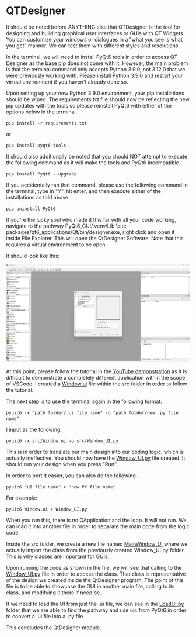 # QTDesigner

It should be noted before ANYTHING else that QTDesigner is the tool for designing and building graphical user interfaces or GUIs with QT Widgets. You can customize your windows or dialogues in a "what you see is what you get" manner. We can test them with different styles and resolutions. 

In the terminal, we will need to install PyQt6 tools in order to access QT Designer as the base pip does not come with it. However, the main problem is that the terminal command only accepts Python 3.9.0, not 3.12.0 that we were previously working with. Please install Python 3.9.0 and restart your virtual environment if you haven't already done so.

Upon setting up your new Python 3.9.0 environment, your pip installations should be wiped. The requirements.txt file should now be reflecting the new pip updates with the tools so please reinstall PyQt6 with either of the options below in the terminal.

```
pip install -r requirements.txt
```
or
```
pip install pyqt6-tools
```

It should also additionally be noted that you should NOT attempt to execute the following command as it will make the tools and PyQt6 incompatible.
```
pip install PyQt6 --upgrade
```

If you accidentally ran that command, please use the following command in the terminal, type in "Y", hit enter, and then execute either of the installations as told above.
```
pip uninstall PyQt6
```

If you're the lucky soul who made it this far with all your code working, navigate to the pathway PyQt6_GUI/.venv/Lib \site-packages/qt6_applications/Qt/bin/designer.exe, right click and open it inside File Explorer. This will open the QtDesigner Software. Note that this requires a virtual environment to be open.

It should look like this:

![alt text](/media/windowsMedia/QTDesignerApp.png)

At this point, please follow the tutorial in the [YouTube demonstration](https://youtu.be/_16NK5LZPes?si=asA0FvDcwoGcX1ce&t=1565) as it is difficult to demonstrate a completely different application within the scope of VSCode. I created a [Window.ui](/src/Window.ui) file within the src folder in order to follow the tutorial.

The next step is to use the terminal again in the following format.
```
pyuic6 -x "path folder/.ui file name" -o "path folder/new .py file name"
```

I input as the following.
```
pyuic6 -x src/Window.ui -o src/Window_UI.py
```

This is in order to translate our main design into our coding logic, which is actually ineffective. You should now have the [Window_UI.py](/src/Window_UI.py) file created.  It should run your design when you press "Run". 

In order to port it easier, you can also do the following.
```
pyuic6 "UI file name" > "new PY file name"
```
For example:
```
pyuic6 Window.ui > Window_UI.py
```
When you run this, there is no QApplication and the loop. It will not run. We can load it into another file in order to separate the main code from the logic code. 

Inside the src folder, we create a new file named [MainWindow_UI](/src/MainWindow_UI.py) where we actually import the class from the previously created Window_UI.py folder. This is why classes are important for GUIs. 

Upon running the code as shown in the file, we will see that calling to the [Window_UI.py](/src/Window_UI.py) file in order to access the class. That class is representative of the design we created inside the QtDesigner program. The point of this file is to be able to showcase the GUI in another main file, calling to its class, and modifying it there if need be. 

If we need to load the UI from just the .ui file, we can see in the [LoadUI.py](/src/LoadUI.py) folder that we are able to find the pathway and use uic from PyQt6 in order to convert a .ui file into a .py file. 

This concludes the QtDesigner module.